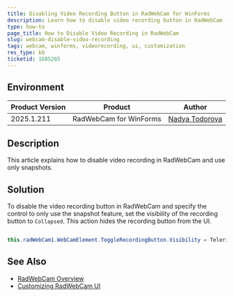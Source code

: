 ```yaml
---
title: Disabling Video Recording Button in RadWebCam for WinForms
description: Learn how to disable video recording button in RadWebCam for WinForms to utilize only the snapshot feature.
type: how-to
page_title: How to Disable Video Recording in RadWebCam
slug: webcam-disable-video-recording
tags: webcam, winforms, videorecording, ui, customization
res_type: kb
ticketid: 1685265
---
```


## Environment

|Product Version|Product|Author|
|----|----|----|
|2025.1.211|RadWebCam for WinForms|[Nadya Todorova](https://www.telerik.com/blogs/author/nadya-karaivanova)|

## Description

This article explains how to disable video recording in RadWebCam and use only snapshots.

## Solution

To disable the video recording button in RadWebCam and specify the control to only use the snapshot feature, set the visibility of the recording button to `Collapsed`. This action hides the recording button from the UI.

```csharp

this.radWebCam1.WebCamElement.ToggleRecordingButton.Visibility = Telerik.WinControls.ElementVisibility.Collapsed;

```

## See Also

- [RadWebCam Overview](https://docs.telerik.com/devtools/winforms/controls/radwebcam/overview)
- [Customizing RadWebCam UI](https://docs.telerik.com/devtools/winforms/controls/radwebcam/customizing-appearance)
